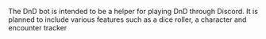 The DnD bot is intended to be a helper for playing DnD through Discord. It is planned to include various features such as a dice roller, a character and encounter tracker
